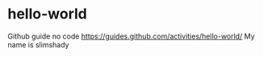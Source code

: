 # hello-world
Github guide no code  https://guides.github.com/activities/hello-world/
My name is slimshady
